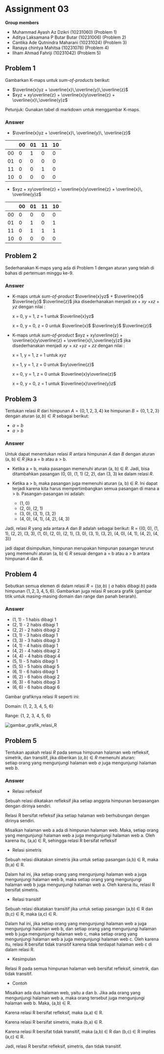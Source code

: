 # Assignment 03

**Group members**
- Muhammad Ayash Az Dzikri (10231060) (Problem 1)
- Aditya Laksamana P Butar Butar (10231006) (Problem 2)
- Cantika Ade Qutnindra Maharani (10231024) (Problem 3)
- Ranaya chintya Mahitsa (10231078) (Problem 4) 
- Ilham Ahmad Fahriji (10231042) (Problem 5)

## Problem 1
Gambarkan K-maps untuk _sum-of-products_ berikut:
- $\overline{x}yz + \overline{x}\,\overline{y}\,\overline{z}$
- $xyz + xy\overline{z} + \overline{x}y\overline{z} + \overline{x}\,\overline{y}z$

Petunjuk: Gunakan tabel di markdown untuk menggambar K-maps.

### Answer
- $\overline{x}yz + \overline{x}\, \overline{y}\, \overline{z}$

|   | 00 | 01 | 11 | 10 |
|---|----|----|----|----|
|00 |  0 |  1 |  0 |  0 |
|01 |  0 |  0 |  0 |  0 |
|11 |  0 |  0 |  1 |  0 |
|10 |  0 |  0 |  0 |  0 |

- $xyz + xy\overline{z} + \overline{x}y\overline{z} + \overline{x}\, \overline{y}z$

|   | 00 | 01 | 11 | 10 |
|---|----|----|----|----|
|00 |  0 |  0 |  0 |  0 |
|01 |  0 |  1 |  0 |  1 |
|11 |  0 |  1 |  1 |  1 |
|10 |  0 |  0 |  0 |  0 |
## Problem 2

Sederhanakan K-maps yang ada di Problem 1 dengan aturan 
yang telah di bahas di pertemuan minggu ke-9.


### Answer
- K-maps untuk _sum-of-product_ $\overline{x}yz$ + $\overline{x}$ $\overline{y}$ $\overline{z}$ jika disederhanakan menjadi $xx$ + $xy$ +$xz$ + $yz$ dengan nilai :

  x = 0, y = 1, z = 1 untuk $\overline{x}yz$

  x = 0, y = 0, z = 0 untuk $\overline{x}$ $\overline{y}$ $\overline{z}$

- K-maps untuk _sum-of-product_ $xyz + xy\overline{z} + \overline{x}y\overline{z} + \overline{x}\,\overline{y}z$ jika disederhanakan menjadi $xy$ + $xz$ +$yz$ + $zz$ dengan nilai :

  x = 1, y = 1, z = 1 untuk $xyz$

  x = 1, y = 1, z = 0 untuk $xy\overline{z}$

  x = 0, y = 1, z = 0 untuk $\overline{x}y\overline{z}$

  x = 0, y = 0, z = 1 untuk $\overline{x}\overline{y}z$

## Problem 3

Tentukan relasi $R$ dari himpunan $A = \{0, 1, 2, 3, 4\}$
ke himpunan $B = \{0, 1, 2, 3\}$ dengan aturan $(a, b) \in R$
sebagai berikut:
- $a = b$
- $a > b$

### Answer
Untuk dapat menentukan relasi _R_ antara himpunan _A_ dan _B_ dengan aturan (a, b) ∈ _R_ jika a = b atau a > b. 


+  Ketika a = b, maka pasangan memenuhi aturan (a, b) ∈ _R_. Jadi, bisa ditambahkan pasangan (0, 0), (1, 1) (2, 2), dan (3, 3) ke dalam relasi _R_.

+ Ketika a > b, maka pasangan juga memenuhi aturan (a, b) ∈ _R_. Ini dapat terjadi karena kita harus mempertimbangkan semua pasangan di mana a > b. Pasangan-pasangan ini adalah:
   - (1, 0)
   - (2, 0), (2, 1)
   - (3, 0), (3, 1), (3, 2)
   - (4, 0), (4, 1), (4, 2), (4, 3)

Jadi, relasi _R_ yang ada antara _A_ dan _B_ adalah sebagai berikut:
R = {(0, 0), (1, 1), (2, 2), (3, 3), (1, 0), (2, 0), (2, 1), (3, 0), (3, 1), (3, 2), (4, 0), (4, 1), (4, 2), (4, 3)}

jadi dapat disimpulkan, himpunan merupakan himpunan pasangan terurut yang memenuhi aturan (a, b) ∈ _R_ sesuai dengan a = b atau a > b antara himpunan _A_ dan _B_.
## Problem 4

Sebutkan semua elemen di dalam relasi 
$R = \{(a, b) \mid a \text{ habis dibagi } b\}$ pada 
himpunan $\{1, 2, 3, 4, 5, 6\}$. Gambarkan juga
relasi $R$ secara grafik (gambar titik untuk masing-masing
domain dan range dan panah berarah).


### Answer
- (1, 1) - 1 habis dibagi 1
- (2, 1) - 2 habis dibagi 1
- (2, 2) - 2 habis dibagi 2
- (3, 1) - 3 habis dibagi 1
- (3, 3) - 3 habis dibagi 3
- (4, 1) - 4 habis dibagi 1
- (4, 2) - 4 habis dibagi 2
- (4, 4) - 4 habis dibagi 4
- (5, 1) - 5 habis dibagi 1
- (5, 5) - 5 habis dibagi 5
- (6, 1) - 6 habis dibagi 1
- (6, 2) - 6 habis dibagi 2
- (6, 3) - 6 habis dibagi 3
- (6, 6) - 6 habis dibagi 6

Gambar grafiknya relasi R seperti ini:

Domain: {1, 2, 3, 4, 5, 6}

Range: {1, 2, 3, 4, 5, 6}

![gambar_grafik_relasi_R](image.png)
## Problem 5
Tentukan apakah relasi $R$ pada semua himpunan halaman web
refleksif, simetrik, dan transitif, jika diberikan $(a, b) \in R$
memenuhi aturan:  
setiap orang yang mengunjungi halaman web $a$ juga mengunjungi 
halaman web $b$.

### Answer
- Relasi refleksif

Sebuah relasi dikatakan refleksif jika setiap anggota himpunan berpasangan dengan dirinya sendiri.

Relasi R bersifat refleksif jika setiap halaman web berhubungan dengan dirinya sendiri.

Misalkan halaman web a ada di himpunan halaman web. Maka, setiap orang yang mengunjungi halaman web a juga mengunjungi halaman web a. Oleh karena itu, (a,a) ∈ R, sehingga relasi R bersifat refleksif

- Relasi simetris

Sebuah relasi dikatakan simetris jika untuk setiap pasangan (a,b) ∈ R, maka (b,a) ∈ R.

Dalam hal ini, jika setiap orang yang mengunjungi halaman web a juga mengunjungi halaman web b, maka setiap orang yang mengunjungi halaman web b juga mengunjungi halaman web a. Oleh karena itu, relasi R bersifat simetris.

- Relasi transitif

Sebuah relasi dikatakan transitif jika untuk setiap pasangan (a,b) ∈ R dan (b,c) ∈ R, maka (a,c) ∈ R.

Dalam hal ini, jika setiap orang yang mengunjungi halaman web a juga mengunjungi halaman web b, dan setiap orang yang mengunjungi halaman web b juga mengunjungi halaman web c, maka setiap orang yang mengunjungi halaman web a juga mengunjungi halaman web c. Oleh karena itu, relasi R bersifat  tidak transitif karena tidak terdapat halaman web c di dalam relasi R.

- Kesimpulan

Relasi R pada semua himpunan halaman web bersifat refleksif, simetrik, dan tidak transitif.

- Contoh

Misalkan ada dua halaman web, yaitu a dan b. Jika ada orang yang mengunjungi halaman web a, maka orang tersebut juga mengunjungi halaman web b. Maka, (a,b) ∈ R.

Karena relasi R bersifat refleksif, maka (a,a) ∈ R.

Karena relasi R bersifat simetris, maka (b,a) ∈ R.

Karena relasi R bersifat tidak transitif, maka (a,b) ∈ R dan (b,c) ∈ R implies (a,c) ∈ R. 

Jadi, relasi R bersifat refleksif, simetris, dan tidak transitif.